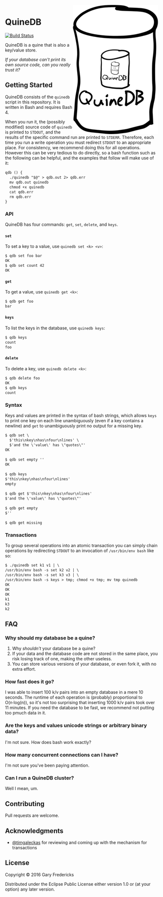 <img src="logo2.png" title="logo" align="right" />

# QuineDB

[![Build Status](https://travis-ci.org/gfredericks/quinedb.svg?branch=master)](https://travis-ci.org/gfredericks/quinedb)

QuineDB is a quine that is also a key/value store.

_If your database can't print its own source code,
can you really trust it?_

## Getting Started

QuineDB consists of the `quinedb` script in this repository. It
is written in Bash and requires Bash 4.

When you run it, the (possibly modified) source code of `quinedb` is
printed to `STDOUT`, and the results of the specific command run are
printed to `STDERR`. Therefore, each time you run a write operation
you must redirect `STDOUT` to an appropriate place.  For consistency,
we recommend doing this for all operations. However this can be very
tedious to do directly, so a bash function such as the following can
be helpful, and the examples that follow will make use of it:

``` shell
qdb () {
  ./quinedb "$@" > qdb.out 2> qdb.err
  mv qdb.out quinedb
  chmod +x quinedb
  cat qdb.err
  rm qdb.err
}
```

### API

QuineDB has four commands: `get`, `set`, `delete`, and `keys`.

#### `set`

To set a key to a value, use `quinedb set <k> <v>`:

``` shell
$ qdb set foo bar
OK
$ qdb set count 42
OK
```

#### `get`

To get a value, use `quinedb get <k>`:

``` shell
$ qdb get foo
bar
```

#### `keys`

To list the keys in the database, use `quinedb keys`:

``` shell
$ qdb keys
count
foo
```

#### `delete`

To delete a key, use `quinedb delete <k>`:

``` shell
$ qdb delete foo
OK
$ qdb keys
count
```

### Syntax

Keys and values are printed in the syntax of bash strings, which
allows `keys` to print one key on each line unambiguously (even if a
key contains a newline) and `get` to unambiguously print no output for
a missing key.

``` shell
$ qdb set \
  $'this\nkey\nhas\nfour\nlines' \
  $'and the \'value\' has \"quotes\"'
OK

$ qdb set empty ''
OK

$ qdb keys
$'this\nkey\nhas\nfour\nlines'
empty

$ qdb get $'this\nkey\nhas\nfour\nlines'
$'and the \'value\' has \"quotes\"'

$ qdb get empty
$''

$ qdb get missing

```

### Transactions

To group several operations into an atomic transaction you can simply
chain operations by redirecting `STDOUT` to an invocation of
`/usr/bin/env bash` like so:

``` shell
$ ./quinedb set k1 v1 | \
/usr/bin/env bash -s set k2 v2 | \
/usr/bin/env bash -s set k3 v3 | \
/usr/bin/env bash -s keys > tmp; chmod +x tmp; mv tmp quinedb
OK
OK
OK
k1
k3
k2
```

## FAQ

### Why should my database be a quine?

1. Why _shouldn't_ your database be a quine?
2. If your data and the database code are not stored in the same
   place, you risk losing track of one, making the other useless.
3. You can store various versions of your database, or even fork it,
   with no extra effort.

### How fast does it go?

I was able to insert 100 k/v pairs into an empty database in a mere 10
seconds. The runtime of each operation is (probably) proportional to
O(n·log(n)), so it's not too surprising that inserting 1000 k/v pairs
took over 11 minutes. If you need the database to be fast, we
recommend not putting too pmuch data in it.

### Are the keys and values unicode strings or arbitrary binary data?

I'm not sure. How does bash work exactly?

### How many concurrent connections can I have?

I'm not sure you've been paying attention.

### Can I run a QuineDB cluster?

Well I mean, um.

## Contributing

Pull requests are welcome.

## Acknowledgments

- [@timgaleckas](https://github.com/timgaleckas) for reviewing and
  coming up with the mechanism for transactions

## License

Copyright © 2016 Gary Fredericks

Distributed under the Eclipse Public License either version 1.0 or (at
your option) any later version.

